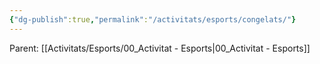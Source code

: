 ```yaml
---
{"dg-publish":true,"permalink":"/activitats/esports/congelats/"}
---
```


Parent: [[Activitats/Esports/00_Activitat - Esports\|00_Activitat - Esports]]